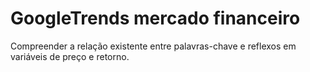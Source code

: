 # GoogleTrends mercado financeiro
 Compreender a relação existente entre palavras-chave e reflexos em variáveis de preço e retorno.
